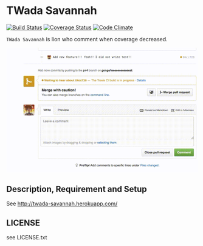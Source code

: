 TWada Savannah
==============================

[![Build Status](https://travis-ci.org/gongo/twada-savannah.svg?branch=master)](https://travis-ci.org/gongo/twada-savannah)
[![Coverage Status](https://coveralls.io/repos/gongo/twada-savannah/badge.png?branch=master)](https://coveralls.io/r/gongo/twada-savannah?branch=master)
[![Code Climate](https://codeclimate.com/github/gongo/twada-savannah/badges/gpa.svg)](https://codeclimate.com/github/gongo/twada-savannah)

`TWada Savannah` is lion who comment when coverage decreased.

![twada-savannah-demo](./images/twada-savannah-demo.gif)

## Description, Requirement and Setup

See http://twada-savannah.herokuapp.com/

## LICENSE

see LICENSE.txt
